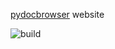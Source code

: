 [pydocbrowser](https://github.com/pydocbrowser/pydocbrowser) website

![build](https://github.com/pydocbrowser/pydocbrowser.github.io/actions/workflows/build.yml/badge.svg)
